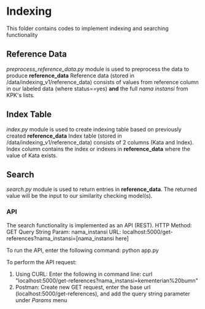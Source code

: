 # Indexing

This folder contains codes to implement indexing and searching functionality

## Reference Data
*preprocess_reference_data.py* module is used to preprocess the data to produce **reference_data**
Reference data (stored in /data/indexing_v1/reference_data) consists of values from reference column in our labeled data (where status==yes) **and** the full *nama instansi* from KPK's lists.

## Index Table
*index.py* module is used to create indexing table based on previously created **reference_data**
Index table (stored in /data/indexing_v1/reference_data) consists of 2 columns (Kata and Index). Index column contains the index or indexes in **reference_data** where the value of Kata exists.

## Search
*search.py* module is used to return entries in **reference_data**. The returned value will be the input to our similarity checking model(s).

### API
The search functionality is implemented as an API (REST).
HTTP Method: GET
Query String Param: nama_instansi
URL: localhost:5000/get-references?nama_instansi=[nama_instansi here]

To run the API, enter the following command:
    python app.py

To perform the API request:
1. Using CURL:
Enter the following in command line: curl "localhost:5000/get-references?nama_instansi=kementerian%20bumn"
2. Postman:
Create new GET request, enter the base url (localhost:5000/get-references), and add the query string parameter under *Params* menu
